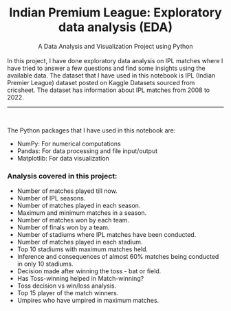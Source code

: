 <div align='center'>
<h1>Indian Premium League: Exploratory data analysis (EDA)</h1>
A Data Analysis and Visualization Project using Python
</div>
<br>
In this project, I have done exploratory data analysis on IPL matches where I have tried to answer a few questions and find some insights using the available data. The dataset that I have used in this notebook is IPL (Indian Premier League) dataset posted on Kaggle Datasets sourced from cricsheet. The dataset has information about IPL matches from 2008 to 2022.
<hr>
<br>

The Python packages that I have used in this notebook are:

- NumPy: For numerical computations
- Pandas: For data processing and file input/output
- Matplotlib: For data visualization

### Analysis covered in this project:
- Number of matches played till now.
- Number of IPL seasons.
- Number of matches played in each season.
- Maximum and minimum matches in a season.
- Number of matches won by each team.
- Number of finals won by a team.
- Number of stadiums where IPL matches have been conducted.
- Number of matches played in each stadium.
- Top 10 stadiums with maximum matches held.
- Inference and consequences of almost 60% matches being conducted in only 10 stadiums.
- Decision made after winning the toss - bat or field.
- Has Toss-winning helped in Match-winning?
- Toss decision vs win/loss analysis.
- Top 15 player of the match winners.
- Umpires who have umpired in maximum matches.
